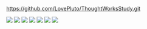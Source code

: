 https://github.com/LovePluto/ThoughtWorksStudy.git


![](https://s3.cn-north-1.amazonaws.com.cn/tws-upload/images/1551356175103-2a05c94e-07cb-482b-a4ae-6950f05e3712.png)
![](https://s3.cn-north-1.amazonaws.com.cn/tws-upload/images/1551356179447-9c4291c8-68f9-4572-b191-184ccc10efe2.png)
![](https://s3.cn-north-1.amazonaws.com.cn/tws-upload/images/1551356185060-5f992eba-b707-46a2-9558-79fddbbbec5c.png)
![](https://s3.cn-north-1.amazonaws.com.cn/tws-upload/images/1551356189516-ff56d0c0-3067-4abb-a7f8-8d80527dd11b.png)
![](https://s3.cn-north-1.amazonaws.com.cn/tws-upload/images/1551356197767-ec1744bd-478e-4f7d-9227-a5049d94a331.png)
![](https://s3.cn-north-1.amazonaws.com.cn/tws-upload/images/1551356202377-2be3ad1b-ccf2-4c96-9564-292331cec0c4.png)
![](https://s3.cn-north-1.amazonaws.com.cn/tws-upload/images/1551356205759-d57d2350-0172-41c1-85bf-3f14b32f6662.png)